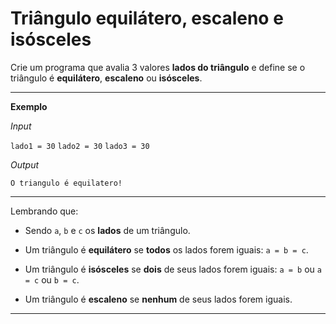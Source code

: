 # Triângulo equilátero, escaleno e isósceles

Crie um programa que avalia 3 valores **lados do triângulo** e define se o triângulo é **equilátero**, **escaleno** ou **isósceles**.
 ___
**Exemplo**

*Input*

```lado1 = 30```
```lado2 = 30```
```lado3 = 30```


*Output*

```O triangulo é equilatero!```
___

Lembrando que:
* Sendo ```a```, ```b``` e ```c``` os **lados** de um triângulo.

* Um triângulo é **equilátero** se **todos** os lados forem iguais: ```a = b = c```.

* Um triângulo é **isósceles** se **dois** de seus lados forem iguais: ```a = b``` ou ```a = c``` ou ```b = c```.

* Um triângulo é **escaleno** se **nenhum** de seus lados forem iguais.
___